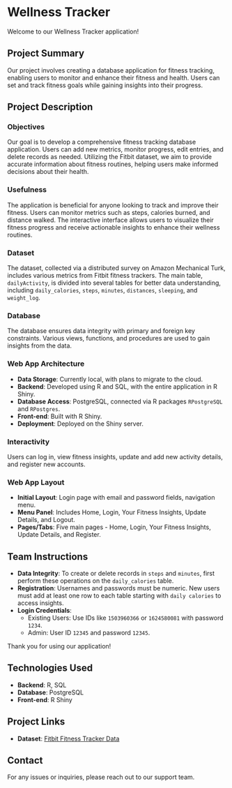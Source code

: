 # Wellness Tracker

Welcome to our Wellness Tracker application!

## Project Summary
Our project involves creating a database application for fitness tracking, enabling users to monitor and enhance their fitness and health. Users can set and track fitness goals while gaining insights into their progress.

## Project Description
### Objectives
Our goal is to develop a comprehensive fitness tracking database application. Users can add new metrics, monitor progress, edit entries, and delete records as needed. Utilizing the Fitbit dataset, we aim to provide accurate information about fitness routines, helping users make informed decisions about their health.

### Usefulness
The application is beneficial for anyone looking to track and improve their fitness. Users can monitor metrics such as steps, calories burned, and distance walked. The interactive interface allows users to visualize their fitness progress and receive actionable insights to enhance their wellness routines.

### Dataset
The dataset, collected via a distributed survey on Amazon Mechanical Turk, includes various metrics from Fitbit fitness trackers. The main table, `dailyActivity`, is divided into several tables for better data understanding, including `daily_calories`, `steps`, `minutes`, `distances`, `sleeping`, and `weight_log`.

### Database
The database ensures data integrity with primary and foreign key constraints. Various views, functions, and procedures are used to gain insights from the data.

### Web App Architecture
- **Data Storage**: Currently local, with plans to migrate to the cloud.
- **Backend**: Developed using R and SQL, with the entire application in R Shiny.
- **Database Access**: PostgreSQL, connected via R packages `RPostgreSQL` and `RPostgres`.
- **Front-end**: Built with R Shiny.
- **Deployment**: Deployed on the Shiny server.

### Interactivity
Users can log in, view fitness insights, update and add new activity details, and register new accounts.

### Web App Layout
- **Initial Layout**: Login page with email and password fields, navigation menu.
- **Menu Panel**: Includes Home, Login, Your Fitness Insights, Update Details, and Logout.
- **Pages/Tabs**: Five main pages - Home, Login, Your Fitness Insights, Update Details, and Register.

## Team Instructions
- **Data Integrity**: To create or delete records in `steps` and `minutes`, first perform these operations on the `daily_calories` table.
- **Registration**: Usernames and passwords must be numeric. New users must add at least one row to each table starting with `daily calories` to access insights.
- **Login Credentials**:
  - Existing Users: Use IDs like `1503960366` or `1624580081` with password `1234`.
  - Admin: User ID `12345` and password `12345`.

Thank you for using our application!

## Technologies Used
- **Backend**: R, SQL
- **Database**: PostgreSQL
- **Front-end**: R Shiny

## Project Links
- **Dataset**: [Fitbit Fitness Tracker Data](https://www.kaggle.com/datasets/arashnic/fitbit)

## Contact
For any issues or inquiries, please reach out to our support team.

